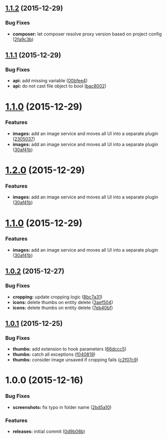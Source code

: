 <a name="1.1.2"></a>
## [1.1.2](https://github.com/hypeJunction/Elgg-images/compare/1.1.1...v1.1.2) (2015-12-29)


### Bug Fixes

* **composer:** let composer resolve proxy version based on project config ([2fa9c3b](https://github.com/hypeJunction/Elgg-images/commit/2fa9c3b))



<a name="1.1.1"></a>
## [1.1.1](https://github.com/hypeJunction/Elgg-images/compare/1.1.0...v1.1.1) (2015-12-29)


### Bug Fixes

* **api:** add missing variable ([00bfee4](https://github.com/hypeJunction/Elgg-images/commit/00bfee4))
* **api:** do not cast file object to bool ([bac8002](https://github.com/hypeJunction/Elgg-images/commit/bac8002))



<a name="1.1.0"></a>
# [1.1.0](https://github.com/hypeJunction/Elgg-images/compare/1.0.2...v1.1.0) (2015-12-29)


### Features

* **images:** add an image service and moves all UI into a separate plugin ([2305037](https://github.com/hypeJunction/Elgg-images/commit/2305037))
* **images:** add an image service and moves all UI into a separate plugin ([30af41b](https://github.com/hypeJunction/Elgg-images/commit/30af41b))



<a name="1.2.0"></a>
# [1.2.0](https://github.com/hypeJunction/Elgg-images/compare/1.0.2...v1.2.0) (2015-12-29)


### Features

* **images:** add an image service and moves all UI into a separate plugin ([30af41b](https://github.com/hypeJunction/Elgg-images/commit/30af41b))



<a name="1.1.0"></a>
# [1.1.0](https://github.com/hypeJunction/Elgg-images/compare/1.0.2...v1.1.0) (2015-12-29)


### Features

* **images:** add an image service and moves all UI into a separate plugin ([30af41b](https://github.com/hypeJunction/Elgg-images/commit/30af41b))



<a name="1.0.2"></a>
## [1.0.2](https://github.com/hypeJunction/Elgg-images/compare/1.0.1...v1.0.2) (2015-12-27)


### Bug Fixes

* **cropping:** update cropping logic ([8bc7a31](https://github.com/hypeJunction/Elgg-images/commit/8bc7a31))
* **icons:** delete thumbs on entity delete ([3aef504](https://github.com/hypeJunction/Elgg-images/commit/3aef504))
* **icons:** delete thumbs on entity delete ([7eb40bf](https://github.com/hypeJunction/Elgg-images/commit/7eb40bf))



<a name="1.0.1"></a>
## [1.0.1](https://github.com/hypeJunction/Elgg-images/compare/1.0.0...v1.0.1) (2015-12-25)


### Bug Fixes

* **thumbs:** add extension to hook parameters ([66dccc5](https://github.com/hypeJunction/Elgg-images/commit/66dccc5))
* **thumbs:** catch all exceptions ([f040819](https://github.com/hypeJunction/Elgg-images/commit/f040819))
* **thumbs:** consider image unsaved if cropping fails ([c2f07c9](https://github.com/hypeJunction/Elgg-images/commit/c2f07c9))



<a name="1.0.0"></a>
# 1.0.0 (2015-12-16)


### Bug Fixes

* **screenshots:** fix typo in folder name ([2bd5a10](https://github.com/hypeJunction/Elgg-images/commit/2bd5a10))

### Features

* **releases:** initial commit ([0d9b08b](https://github.com/hypeJunction/Elgg-images/commit/0d9b08b))



